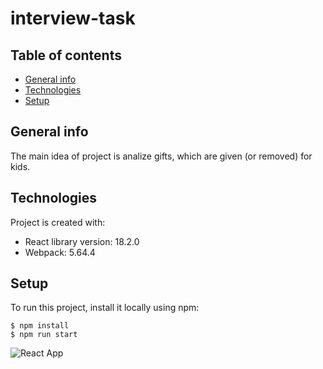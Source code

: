 # interview-task 


## Table of contents
* [General info](#general-info)
* [Technologies](#technologies)
* [Setup](#setup)


## General info
The main idea of project is analize gifts, which are given (or removed) for kids. 
	
## Technologies
Project is created with:
* React library version: 18.2.0
* Webpack: 5.64.4

## Setup
To run this project, install it locally using npm:

```
$ npm install
$ npm run start

```

![React App](https://user-images.githubusercontent.com/81295000/213982652-ebbd1a34-fbe7-431b-b7c5-41c4bc538c2c.gif)
